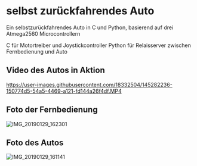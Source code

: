 # selbst zurückfahrendes Auto
Ein selbstzurückfahrendes Auto in C und Python, basierend auf drei Atmega2560 Microcontrollern

C für Motortreiber und Joystickcontroller
Python für Relaisserver zwischen Fernbedienung und Auto

## Video des Autos in Aktion

https://user-images.githubusercontent.com/18332504/145282236-150774d5-54a5-4469-a121-fd144a26f4df.MP4


## Foto der Fernbedienung

![IMG_20190129_162301](https://user-images.githubusercontent.com/18332504/145282434-e8d05c5f-8caa-4ad4-9a26-79e409631dfa.jpg)


## Foto des Autos

![IMG_20190129_161141](https://user-images.githubusercontent.com/18332504/145282460-81ed35a7-aee8-4701-a2bd-2b9743df8a91.jpg)
